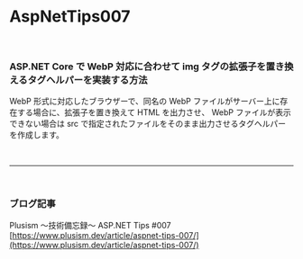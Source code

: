 # AspNetTips007
<br>

### ASP.NET Core で WebP 対応に合わせて img タグの拡張子を置き換えるタグヘルパーを実装する方法

WebP 形式に対応したブラウザーで、同名の WebP ファイルがサーバー上に存在する場合に、拡張子を置き換えて HTML を出力させ、 WebP ファイルが表示できない場合は src で指定されたファイルをそのまま出力させるタグヘルパーを作成します。

<br>

---

<br>

### ブログ記事
Plusism ～技術備忘録～  ASP.NET Tips #007<br>
[https://www.plusism.dev/article/aspnet-tips-007/](https://www.plusism.dev/article/aspnet-tips-007/)
